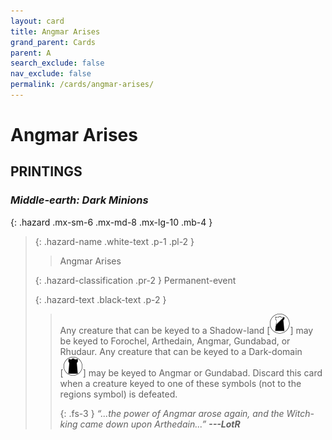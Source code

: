 ```yaml
---
layout: card
title: Angmar Arises
grand_parent: Cards
parent: A
search_exclude: false
nav_exclude: false
permalink: /cards/angmar-arises/
---
```


# Angmar Arises


## PRINTINGS


### _Middle-earth: Dark Minions_

{: .hazard .mx-sm-6 .mx-md-8 .mx-lg-10 .mb-4 }
> {: .hazard-name .white-text .p-1 .pl-2 }
> > <div class="hazard-mp"></div>
> > <div class="card-name">Angmar Arises</div>
>
> {: .hazard-classification .pr-2 }
> Permanent-event
>
> {: .hazard-text .black-text .p-2 }
> > Any creature that can be keyed to a Shadow-land <nobr>[<img src="/assets/images/shadow-land.svg">]</nobr> may be keyed to Forochel, Arthedain, Angmar, Gundabad, or Rhudaur. Any creature that can be keyed to a Dark-domain <nobr>[<img src="/assets/images/dark-domain.svg">]</nobr> may be keyed to Angmar or Gundabad. Discard this card when a creature keyed to one of these symbols (not to the regions symbol) is defeated. 
> > 
> > {: .fs-3 } 
> > _“...the power of Angmar arose again, and the Witch-king came down upon Arthedain...”_ ***---&#65279;LotR*** 
>


